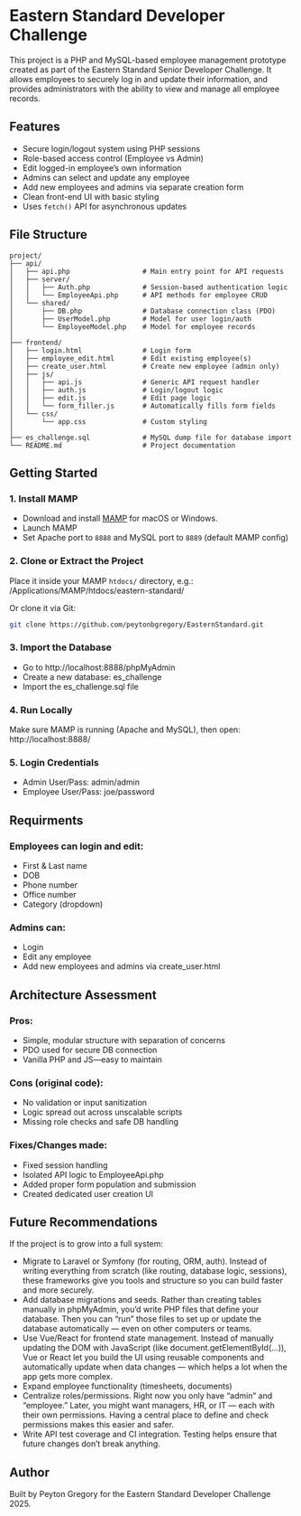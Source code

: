 # Eastern Standard Developer Challenge

This project is a PHP and MySQL-based employee management prototype created as part of the Eastern Standard Senior Developer Challenge. It allows employees to securely log in and update their information, and provides administrators with the ability to view and manage all employee records.

## Features

- Secure login/logout system using PHP sessions
- Role-based access control (Employee vs Admin)
- Edit logged-in employee’s own information
- Admins can select and update any employee
- Add new employees and admins via separate creation form
- Clean front-end UI with basic styling
- Uses `fetch()` API for asynchronous updates

## File Structure

```
project/
├── api/
│   ├── api.php                  # Main entry point for API requests
│   ├── server/
│   │   ├── Auth.php             # Session-based authentication logic
│   │   └── EmployeeApi.php      # API methods for employee CRUD
│   └── shared/
│       ├── DB.php               # Database connection class (PDO)
│       ├── UserModel.php        # Model for user login/auth
│       └── EmployeeModel.php    # Model for employee records
│
├── frontend/
│   ├── login.html               # Login form
│   ├── employee_edit.html       # Edit existing employee(s)
│   ├── create_user.html         # Create new employee (admin only)
│   ├── js/
│   │   ├── api.js               # Generic API request handler
│   │   ├── auth.js              # Login/logout logic
│   │   ├── edit.js              # Edit page logic
│   │   └── form_filler.js       # Automatically fills form fields
│   └── css/
│       └── app.css              # Custom styling
│
├── es_challenge.sql             # MySQL dump file for database import
└── README.md                    # Project documentation
```



## Getting Started

### 1. Install MAMP

- Download and install [MAMP](https://www.mamp.info/en/) for macOS or Windows.
- Launch MAMP
- Set Apache port to `8888` and MySQL port to `8889` (default MAMP config)

### 2. Clone or Extract the Project

Place it inside your MAMP `htdocs/` directory, e.g.: /Applications/MAMP/htdocs/eastern-standard/

Or clone it via Git:

```bash
git clone https://github.com/peytonbgregory/EasternStandard.git

```

### 3. Import the Database
- Go to http://localhost:8888/phpMyAdmin
- Create a new database: es_challenge
- Import the es_challenge.sql file

### 4. Run Locally
Make sure MAMP is running (Apache and MySQL), then open: http://localhost:8888/

### 5. Login Credentials
- Admin User/Pass: admin/admin
- Employee User/Pass: joe/password

## Requirments
### Employees can login and edit:

- First & Last name
- DOB
- Phone number
- Office number
- Category (dropdown)

### Admins can:

- Login
- Edit any employee
- Add new employees and admins via create_user.html

## Architecture Assessment
### Pros:

- Simple, modular structure with separation of concerns
- PDO used for secure DB connection
- Vanilla PHP and JS—easy to maintain

### Cons (original code):

- No validation or input sanitization
- Logic spread out across unscalable scripts
- Missing role checks and safe DB handling

### Fixes/Changes made:

- Fixed session handling
- Isolated API logic to EmployeeApi.php
- Added proper form population and submission
- Created dedicated user creation UI

## Future Recommendations
If the project is to grow into a full system:

- Migrate to Laravel or Symfony (for routing, ORM, auth). Instead of writing everything from scratch (like routing, database logic, sessions), these frameworks give you tools and structure so you can build faster and more securely.
- Add database migrations and seeds. Rather than creating tables manually in phpMyAdmin, you’d write PHP files that define your database. Then you can “run” those files to set up or update the database automatically — even on other computers or teams.
- Use Vue/React for frontend state management. Instead of manually updating the DOM with JavaScript (like document.getElementById(...)), Vue or React let you build the UI using reusable components and automatically update when data changes — which helps a lot when the app gets more complex.
- Expand employee functionality (timesheets, documents)
- Centralize roles/permissions. Right now you only have “admin” and “employee.” Later, you might want managers, HR, or IT — each with their own permissions. Having a central place to define and check permissions makes this easier and safer.
- Write API test coverage and CI integration. Testing helps ensure that future changes don’t break anything.

## Author
Built by Peyton Gregory for the Eastern Standard Developer Challenge 2025.